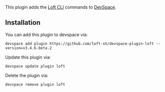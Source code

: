 This plugin adds the [Loft CLI](https://github.com/loft-sh/loft) commands to [DevSpace](https://github.com/loft-sh/devspace). 

## Installation

You can add this plugin to devspace via:
```
devspace add plugin https://github.com/loft-sh/devspace-plugin-loft --version=v3.4.6-beta.2
```

Update this plugin via:
```
devspace update plugin loft
```

Delete the plugin via:
```
devspace remove plugin loft
```
